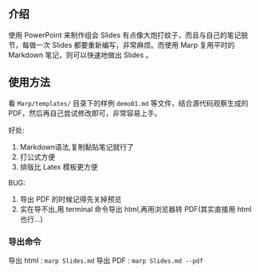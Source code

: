 ## 介绍

使用 PowerPoint 来制作组会 Slides 有点像大炮打蚊子，而且与自己的笔记脱节，每做一次 Slides 都要重新编写，非常麻烦。而使用 Marp 复用平时的 Markdown 笔记，则可以快速地做出 Slides 。

## 使用方法

看 `Marp/templates/` 目录下的样例 `demo01.md` 等文件，结合源代码观察生成的PDF，然后再自己尝试修改即可，非常容易上手。

好处:

1. Markdown语法,复制黏贴笔记就行了
2. 打公式方便
3. 排版比 Latex 模板更方便

BUG:

1. 导出 PDF 的时候记得先关掉预览
2. 实在导不出,用 terminal 命令导出 html,再用浏览器转 PDF(其实直接用 html 也行...)

### 导出命令

导出 html : `marp Slides.md`
导出 PDF : `marp Slides.md --pdf`
